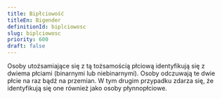 ```yaml
---
title: Bipłciowość
titleEn: Bigender
definitionId: biplciowosc
slug: biplciowosc
priority: 600
draft: false
---
```

Osoby utożsamiające się z tą tożsamością płciową identyfikują się z dwiema płciami (binarnymi lub niebinarnymi). Osoby odczuwają te dwie płcie na raz bądź na przemian. W tym drugim przypadku zdarza się, że identyfikują się one również jako osoby płynnopłciowe.
